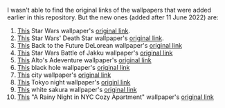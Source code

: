 I wasn't able to find the original links of the wallpapers that were added earlier in this repository.
But the new ones (added after 11 June 2022) are:

1. [This](https://github.com/tuilipshrm/wallpapers/blob/master/Movies/Star%20Wars/tfz5ewkmd2561.jpg) Star Wars wallpaper's [original link](https://www.reddit.com/r/wallpaper/comments/kconox/star_wars_dark_side_1920x1080/).
2. [This](https://github.com/tuilipshrm/wallpapers/blob/master/Movies/Star%20Wars/wp6477079-minimal-star-wars-wallpapers.jpg) Star Wars' Death Star wallpaper's [original link](https://wallpapercave.com/w/wp6477079).
3. [This](https://github.com/tuilipshrm/wallpapers/blob/master/Movies/BTTF/38539.jpg) Back to the Future DeLorean wallpaper's [original link](https://wallpaperaccess.com/back-to-the-future)
4. [This](https://github.com/tuilipshrm/wallpapers/blob/master/Movies/Star%20Wars/8lefw8qulx391.jpg) Star Wars Battle of Jakku wallpaper's [original link](https://www.reddit.com/r/wallpaper/comments/v5v2g2/battle_of_jakku_3840x2160/)
5. [This](https://github.com/tuilipshrm/wallpapers/blob/master/Games/unct113vu4491.jpg) Alto's Adeventure wallpaper's [original link](https://www.reddit.com/r/wallpaper/comments/v6n89a/altos_adventure_1920x1080/)
6. [This](https://github.com/tuilipshrm/wallpapers/blob/master/Others/0nsjuxaebl491.jpg) black hole wallpaper's [original link](https://www.reddit.com/r/wallpaper/comments/v8fw2n/3840x2160_black_hole/)
7. [This](https://github.com/tuilipshrm/wallpapers/blob/master/Night%20City/ckdiw0qb5e491.jpg) city wallpaper's [original link](https://www.reddit.com/r/wallpaper/comments/v7ohmx/autum_1920_x_1080/)
8. [This](https://github.com/tuilipshrm/wallpapers/blob/master/Night%20City/soHoRYq.jpeg) Tokyo night wallpaper's [originl link](https://imgur.com/a/3qEGUpO)
9. [This](https://github.com/tuilipshrm/wallpapers/blob/master/Forests%20%26%20Trees/1_-diM6DMK5qvR5AOvqXRqqQ.jpeg) white sakura wallpaper's [original link](https://miro.medium.com/max/6300/1*-diM6DMK5qvR5AOvqXRqqQ.jpeg)
10. [This](https://github.com/tuilipshrm/wallpapers/blob/master/Night%20City/vyff2tx2f8991.jpg) "A Rainy Night in NYC Cozy Apartment" wallpaper's [original link](https://i.redd.it/vyff2tx2f8991.jpg)
